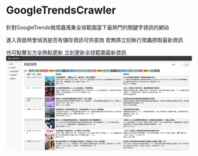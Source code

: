 # GoogleTrendsCrawler
針對GoogleTrends做爬蟲蒐集全球範圍當下最熱門的關鍵字資訊的網站

進入頁面時會偵測是否有儲存資訊可供查詢 若無將立刻執行爬蟲撈取最新資訊

也可點擊左方全熱點更新 立刻更新全球範圍最新資訊
![image](https://github.com/Jonhson1997/GoogleTrendsCrawler/blob/master/pic.jpg)
